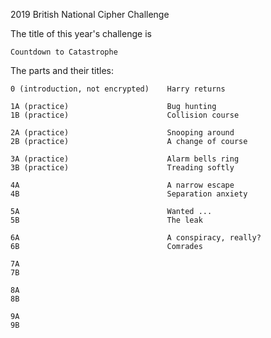 2019 British National Cipher Challenge

The title of this year's challenge is

    Countdown to Catastrophe

The parts and their titles:

    0 (introduction, not encrypted)    Harry returns
    
    1A (practice)                      Bug hunting
    1B (practice)                      Collision course
    
    2A (practice)                      Snooping around
    2B (practice)                      A change of course
    
    3A (practice)                      Alarm bells ring
    3B (practice)                      Treading softly
    
    4A                                 A narrow escape
    4B                                 Separation anxiety
    
    5A                                 Wanted ...
    5B                                 The leak
    
    6A                                 A conspiracy, really?
    6B                                 Comrades
    
    7A
    7B
    
    8A
    8B
    
    9A
    9B
